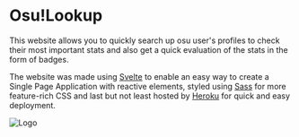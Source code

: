 # Osu!Lookup

This website allows you to quickly search up osu user's profiles to check their most important stats and also get a quick evaluation of the stats in the form of badges.

The website was made using [Svelte](https://svelte.dev) to enable an easy way to create a Single Page Application with reactive elements, styled using [Sass](https://sass-lang.com/) for more feature-rich CSS and last but not least hosted by [Heroku](https://heroku.com/) for quick and easy deployment.

![Logo](https://osulookup.herokuapp.com/images/osuLookup_logo.png)
